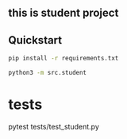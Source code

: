 ## this is student project

## Quickstart
```bash
pip install -r requirements.txt

python3 -m src.student
```
# tests
pytest tests/test_student.py

